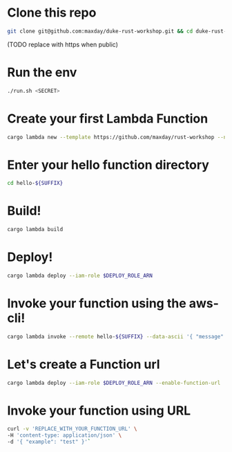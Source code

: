 # Clone this repo
```bash
git clone git@github.com:maxday/duke-rust-workshop.git && cd duke-rust-workshop
```
(TODO replace with https when public)

# Run the env
```bash
./run.sh <SECRET>
```

# Create your first Lambda Function
```bash
cargo lambda new --template https://github.com/maxday/rust-workshop --no-interactive hello-${SUFFIX}
```

# Enter your hello function directory
```bash
cd hello-${SUFFIX}
```

# Build!
```bash
cargo lambda build
```

# Deploy!
```bash
cargo lambda deploy --iam-role $DEPLOY_ROLE_ARN
```

# Invoke your function using the aws-cli!
```bash
cargo lambda invoke --remote hello-${SUFFIX} --data-ascii '{ "message": "Hello from workshop!" }'
```

# Let's create a Function url
```bash
cargo lambda deploy --iam-role $DEPLOY_ROLE_ARN --enable-function-url
```

# Invoke your function using URL 
```bash
curl -v 'REPLACE_WITH_YOUR_FUNCTION_URL' \
-H 'content-type: application/json' \
-d '{ "example": "test" }'`
```